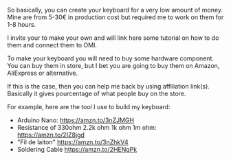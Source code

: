 So basically, you can create your keyboard for a very low amount of money.
Mine are from 5-30€ in production cost but required me to work on them for 1-8 hours.

I invite your to make your own and will link here some tutorial on how to do them and connect them to OMI.

To make your keyboard you will need to buy some hardware component.
You can buy them in store, but I bet you are going to buy them on Amazon, AliExpress or alternative.

If this is the case, then you can help me back by using affiliation link(s).
Basically it gives pourcentage of what people buy on the store.

For example, here are the tool I use to build my keyboard:
- Arduino Nano: https://amzn.to/3nZJMGH
- Resistance of 330ohm 2.2k ohm 1k ohm 1m ohm: https://amzn.to/2IZ8jgd
- "Fil de laiton" https://amzn.to/3nZhkV4
- Soldering Cable https://amzn.to/2HENgPk